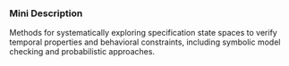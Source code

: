 ### Mini Description

Methods for systematically exploring specification state spaces to verify temporal properties and behavioral constraints, including symbolic model checking and probabilistic approaches.
